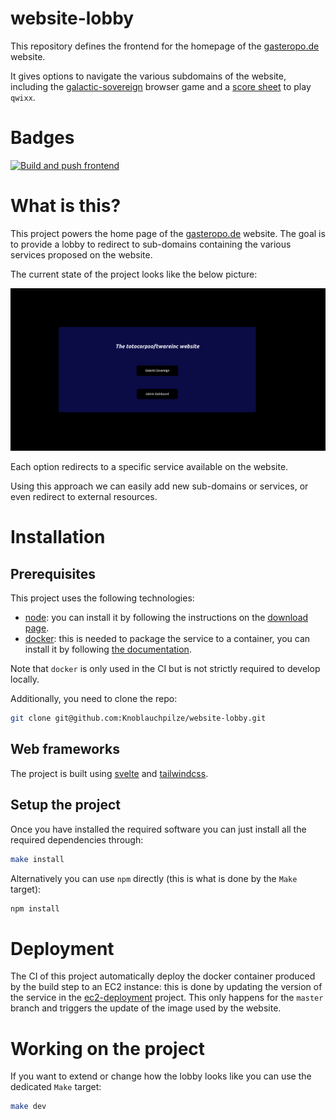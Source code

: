 # website-lobby

This repository defines the frontend for the homepage of the [gasteropo.de](https://gasteropo.de) website.

It gives options to navigate the various subdomains of the website, including the [galactic-sovereign](https://github.com/Knoblauchpilze/galactic-sovereign) browser game and a [score sheet](https://github.com/Knoblauchpilze/qwixx-sheet) to play `qwixx`.

# Badges

[![Build and push frontend](https://github.com/Knoblauchpilze/website-lobby/actions/workflows/build-and-push.yml/badge.svg)](https://github.com/Knoblauchpilze/website-lobby/actions/workflows/build-and-push.yml)

# What is this?

This project powers the home page of the [gasteropo.de](https://gasteropo.de) website. The goal is to provide a lobby to redirect to sub-domains containing the various services proposed on the website.

The current state of the project looks like the below picture:

![Overview of the website lobby](resources/website-lobby-overview.png)

Each option redirects to a specific service available on the website.

Using this approach we can easily add new sub-domains or services, or even redirect to external resources.

# Installation

## Prerequisites

This project uses the following technologies:
* [node](https://nodejs.org/en): you can install it by following the instructions on the [download page](https://nodejs.org/en/download).
* [docker](https://www.docker.com/): this is needed to package the service to a container, you can install it by following [the documentation](https://docs.docker.com/engine/install/).

Note that `docker` is only used in the CI but is not strictly required to develop locally.

Additionally, you need to clone the repo:

```bash
git clone git@github.com:Knoblauchpilze/website-lobby.git
```

## Web frameworks

The project is built using [svelte](https://svelte.dev/) and [tailwindcss](https://tailwindcss.com/).

## Setup the project

Once you have installed the required software you can just install all the required dependencies through:

```bash
make install
```

Alternatively you can use `npm` directly (this is what is done by the `Make` target):

```bash
npm install
```

# Deployment

The CI of this project automatically deploy the docker container produced by the build step to an EC2 instance: this is done by updating the version of the service in the [ec2-deployment](https://github.com/Knoblauchpilze/ec2-deployment) project. This only happens for the `master` branch and triggers the update of the image used by the website.

# Working on the project

If you want to extend or change how the lobby looks like you can use the dedicated `Make` target:

```bash
make dev
```
